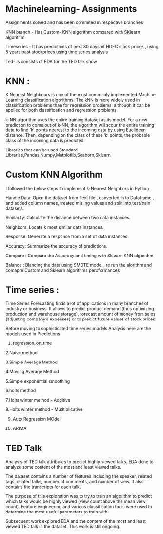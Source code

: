 # Machinelearning- Assignments 

Assignments solved and has been commited in respective branches

KNN branch - Has Custom- KNN algorithm compared with SKlearn algorithm 

Timeseries - It has predictions of next 30 days of HDFC stock prices , using 5 years past stockprices using time series analysis

Ted- Is consists of EDA for the TED talk show

# KNN :
K Nearest Neighbours is one of the most commonly implemented Machine Learning classification algorithms. 
The kNN is more widely used in classification problems than for regression problems, although it can be applied for both classification and regression problems.

k-NN algorithm uses the entire training dataset as its model. For a new prediction to come out of k-NN, the algorithm will scour the entire training data to find ‘k’ points nearest to the incoming data by using Euclidean distance. Then, depending on the class of these ‘k’ points, the probable class of the incoming data is predicted.

Libraries that can be used
Standard Libraries,Pandas,Numpy,Matplotlib,Seaborn,Sklearn



#  Custom KNN Algorithm

I followed the below steps  to implement k-Nearest Neighbors in Python

Handle Data: Open the dataset from Text file , converted in to Dataframe , and added column names,
            treated  misiing values and split into test/train datasets.

Similarity: Calculate the distance between two data instances.

Neighbors: Locate k most similar data instances.

Response: Generate a response from a set of data instances.

Accuracy: Summarize the accuracy of predictions.

Compare : Compare the Acuuracy and timing with Sklearn KNN algorithm

Balance : Blancing the data using SMOTE model , re run the alorithm and comapre Custom and Sklearn algorithms peroformances 



# Time series :
Time Series Forecasting finds a lot of applications in many branches of industry or business. It allows to predict product demand (thus optimizing production and warehouse storage), forecast amount of money from sales (adjusting company’s expenses) or to predict future values of stock prices.

Before moving to sophisticated time series models Analysis here are the models used in Predictions

1. regression_on_time

2.Naive method

3.Simple Average Method

4.Moving Average Method

5.Simple exponential smoothing

6.holts method

7.Holts winter method - Additive

8.Holts winter method - Mutltiplicative

9. Auto Regression MOdel

10. ARIMA 


# TED Talk

Analysis of TED talk attributes to predict highly viewed talks. EDA done to analyze some content of the most and least viewed talks. 

The dataset contains a number of features including the speaker, related tags, related talks, number of comments, and number of view. It also contains the transcripts for each talk.

The purpose of this exploration was to try to train an algorithm to predict which talks would be highly viewed (view count above the mean view count). Feature engineering and various classification tools were used to determine the most useful parameters to train with.

Subsequent work explored EDA and the content of the most and least viewed TED talk in the dataset. This work is still ongoing.
